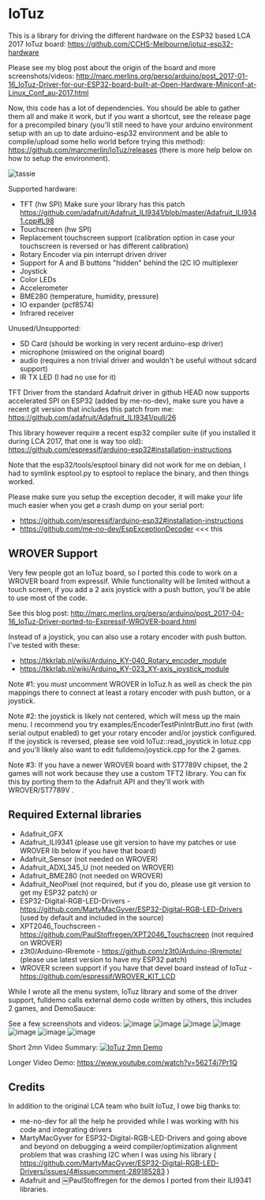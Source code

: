 IoTuz
=====
This is a library for driving the different hardware on the ESP32 based LCA 2017 IoTuz board:
https://github.com/CCHS-Melbourne/iotuz-esp32-hardware

Please see my blog post about the origin of the board and more screenshots/videos:
http://marc.merlins.org/perso/arduino/post_2017-01-16_IoTuz-Driver-for-our-ESP32-board-built-at-Open-Hardware-Miniconf-at-Linux_Conf_au-2017.html

Now, this code has a lot of dependencies. You should be able to gather them all and make it work, but if you want a shortcut, see the release page for a precompiled binary (you'll still need to have your arduino environment setup with an up to date arduino-esp32 environment and be able to compile/upload some hello world before trying this method): https://github.com/marcmerlin/IoTuz/releases (there is more help below on how to setup the environment).

![tassie](https://cloud.githubusercontent.com/assets/1369412/23584813/3b8b49a8-0121-11e7-9833-13882e22dcd4.jpg)

Supported hardware:
- TFT (hw SPI)
  Make sure your library has this patch 
  https://github.com/adafruit/Adafruit_ILI9341/blob/master/Adafruit_ILI9341.cpp#L98
- Touchscreen (hw SPI)
- Replacement touchscreen support (calibration option in case your touchscreen is reversed or has different calibration)
- Rotary Encoder via pin interrupt driven driver
- Support for A and B buttons "hidden" behind the I2C IO multiplexer
- Joystick
- Color LEDs
- Accelerometer
- BME280 (temperature, humidity, pressure)
- IO expander (pcf8574)
- Infrared receiver

Unused/Unsupported:
- SD Card (should be working in very recent arduino-esp driver)
- microphone (miswired on the original board)
- audio (requires a non trivial driver and wouldn't be useful without sdcard support)
- IR TX LED (I had no use for it)

TFT Driver from the standard Adafruit driver in github HEAD now supports 
accelerated SPI on ESP32 (added by me-no-dev), make sure you have a recent
git version that includes this patch from me:
https://github.com/adafruit/Adafruit_ILI9341/pull/26

This library however require a recent esp32 compiler suite (if you installed it during
LCA 2017, that one is way too old):
https://github.com/espressif/arduino-esp32#installation-instructions 

Note that the esp32/tools/esptool binary did not work for me on debian, I had to symlink
esptool.py to esptool to replace the binary, and then things worked.

Please make sure you setup the exception decoder, it will make your life much
easier when you get a crash dump on your serial port:
- https://github.com/espressif/arduino-esp32#installation-instructions 
- https://github.com/me-no-dev/EspExceptionDecoder <<< this

WROVER Support
--------------
Very few people got an IoTuz board, so I ported this code to work on a WROVER board
from expressif. While functionality will be limited without a touch screen, if you add
a 2 axis joystick with a push button, you'll be able to use most of the code.

See this blog post: http://marc.merlins.org/perso/arduino/post_2017-04-16_IoTuz-Driver-ported-to-Expressif-WROVER-board.html

Instead of a joystick, you can also use a rotary encoder with push button.
I've tested with these:
- https://tkkrlab.nl/wiki/Arduino_KY-040_Rotary_encoder_module
- https://tkkrlab.nl/wiki/Arduino_KY-023_XY-axis_joystick_module

Note #1: you *must* uncomment WROVER in IoTuz.h as well as check the pin mappings there
to connect at least a rotary encoder with push button, or a joystick.

Note #2: the joystick is likely not centered, which will mess up the main menu.
I recommend you try examples/EncoderTestPinIntrButt.ino first (with serial output enabled)
to get your rotary encoder and/or joystick configured.  
If the joystick is reversed, please see void IoTuz::read_joystick in Iotuz.cpp and you'll likely
also want to edit fulldemo/joystick.cpp for the 2 games.

Note #3: If you have a newer WROVER board with ST7789V chipset, the 2 games will not work because they
use a custom TFT2 library. You can fix this by porting them to the Adafruit API and they'll work with 
WROVER/ST7789V .


Required External libraries
---------------------------
- Adafruit_GFX
- Adafruit_ILI9341 (please use git version to have my patches or use WROVER lib below if you have that board)
- Adafruit_Sensor (not needed on WROVER)
- Adafruit_ADXL345_U (not needed on WROVER)
- Adafruit_BME280 (not needed on WROVER)
- Adafruit_NeoPixel (not required, but if you do, please use git version to get my ESP32 patch) or
- ESP32-Digital-RGB-LED-Drivers - https://github.com/MartyMacGyver/ESP32-Digital-RGB-LED-Drivers (used by default and included in the source)
- XPT2046_Touchscreen - https://github.com/PaulStoffregen/XPT2046_Touchscreen (not required on WROVER)
- z3t0/Arduino-IRremote - https://github.com/z3t0/Arduino-IRremote/ (please use latest version to have my ESP32 patch)
- WROVER screen support if you have that devel board instead of IoTuz - https://github.com/espressif/WROVER_KIT_LCD

While I wrote all the menu system, IoTuz library and some of the driver support, fulldemo calls 
external demo code written by others, this includes 2 games, and DemoSauce:


See a few screenshots and videos:
![image](https://cloud.githubusercontent.com/assets/1369412/25074744/82b7619c-22b7-11e7-8e0c-99e2d5e20826.png)
![image](https://cloud.githubusercontent.com/assets/1369412/25074745/89e531d8-22b7-11e7-9e5a-e26123518ce0.png)
![image](https://cloud.githubusercontent.com/assets/1369412/25074746/9147f514-22b7-11e7-9125-09b0230f81fd.png)
![image](https://cloud.githubusercontent.com/assets/1369412/25074748/991a8cca-22b7-11e7-9467-843c9a7dc7df.png)
![image](https://cloud.githubusercontent.com/assets/1369412/25074751/9fe893bc-22b7-11e7-91ac-cc3f231a4338.png)
![image](https://cloud.githubusercontent.com/assets/1369412/23584753/a0dd0492-011f-11e7-9898-dd428205e552.png)
![image](https://cloud.githubusercontent.com/assets/1369412/23584755/a81af3a4-011f-11e7-89b6-86de0ad00fcd.png)


Short 2mn Video Summary:
[![IoTuz 2mn Demo](https://cloud.githubusercontent.com/assets/1369412/25075092/d2f4a828-22c0-11e7-8145-6690db60127b.jpg)](https://youtu.be/Kvcvpdip12A "IoTuz 2mn Demo")

Longer Video Demo: https://www.youtube.com/watch?v=562T4j7Pr1Q



Credits
-------
In addition to the original LCA team who built IoTuz, I owe big thanks to:
- me-no-dev for all the help he provided while I was working with his code and integrating drivers
- MartyMacGyver for ESP32-Digital-RGB-LED-Drivers and going above and beyond on debugging
a weird compiler/optimization alignment problem that was crashing I2C when I was using his library ( https://github.com/MartyMacGyver/ESP32-Digital-RGB-LED-Drivers/issues/4#issuecomment-289185283 )
- Adafruit and ￼PaulStoffregen for the demos I ported from their ILI9341 libraries.
